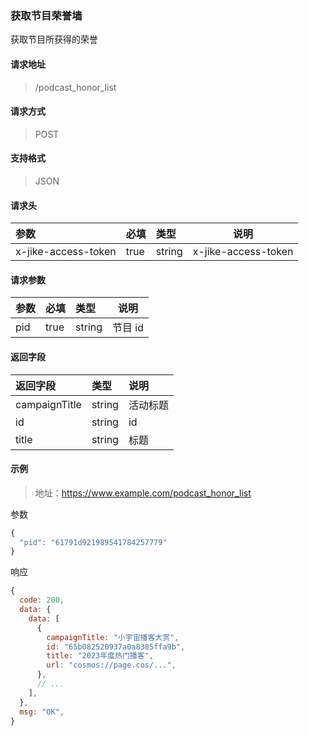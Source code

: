 ### 获取节目荣誉墙

获取节目所获得的荣誉

#### 请求地址

> /podcast_honor_list

#### 请求方式

> POST

#### 支持格式

> JSON

#### 请求头

| 参数                | 必填 | 类型   | 说明                |
| :------------------ | :--- | :----- | ------------------- |
| x-jike-access-token | true | string | x-jike-access-token |

#### 请求参数

| 参数 | 必填 | 类型   | 说明    |
| :--- | :--- | :----- | ------- |
| pid  | true | string | 节目 id |

#### 返回字段

| 返回字段      | 类型   | 说明     |
| :------------ | :----- | :------- |
| campaignTitle | string | 活动标题 |
| id            | string | id       |
| title         | string | 标题     |


#### 示例

> 地址：https://www.example.com/podcast_honor_list

参数

```javascript
{
  "pid": "61791d921989541784257779"
}
```

响应

```javascript
{
  code: 200,
  data: {
    data: [
      {
        campaignTitle: "小宇宙播客大赏",
        id: "65b082520937a0a8385ffa9b",
        title: "2023年度热门播客",
        url: "cosmos://page.cos/...",
      },
      // ...
    ],
  },
  msg: "OK",
}
```